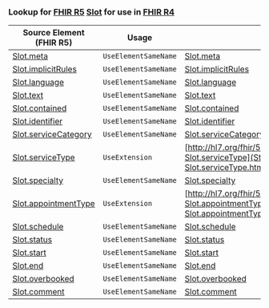 ### Lookup for [FHIR R5](https://hl7.org/fhir/R5/) [Slot](https://hl7.org/fhir/R5/Slot.html) for use in [FHIR R4](https://hl7.org/fhir/R4/)

| Source Element (FHIR R5) | Usage | Target |
| -------------- | ----- | ------ |
| [Slot.meta](https://hl7.org/fhir/R5/Slot.html#resource) | `UseElementSameName` | [Slot.meta](https://hl7.org/fhir/R4/Slot.html#resource) |
| [Slot.implicitRules](https://hl7.org/fhir/R5/Slot.html#resource) | `UseElementSameName` | [Slot.implicitRules](https://hl7.org/fhir/R4/Slot.html#resource) |
| [Slot.language](https://hl7.org/fhir/R5/Slot.html#resource) | `UseElementSameName` | [Slot.language](https://hl7.org/fhir/R4/Slot.html#resource) |
| [Slot.text](https://hl7.org/fhir/R5/Slot.html#resource) | `UseElementSameName` | [Slot.text](https://hl7.org/fhir/R4/Slot.html#resource) |
| [Slot.contained](https://hl7.org/fhir/R5/Slot.html#resource) | `UseElementSameName` | [Slot.contained](https://hl7.org/fhir/R4/Slot.html#resource) |
| [Slot.identifier](https://hl7.org/fhir/R5/Slot.html#resource) | `UseElementSameName` | [Slot.identifier](https://hl7.org/fhir/R4/Slot.html#resource) |
| [Slot.serviceCategory](https://hl7.org/fhir/R5/Slot.html#resource) | `UseElementSameName` | [Slot.serviceCategory](https://hl7.org/fhir/R4/Slot.html#resource) |
| [Slot.serviceType](https://hl7.org/fhir/R5/Slot.html#resource) | `UseExtension` | [http://hl7.org/fhir/5.0/StructureDefinition/extension-Slot.serviceType](StructureDefinition-ext-R5-Slot.serviceType.html) |
| [Slot.specialty](https://hl7.org/fhir/R5/Slot.html#resource) | `UseElementSameName` | [Slot.specialty](https://hl7.org/fhir/R4/Slot.html#resource) |
| [Slot.appointmentType](https://hl7.org/fhir/R5/Slot.html#resource) | `UseExtension` | [http://hl7.org/fhir/5.0/StructureDefinition/extension-Slot.appointmentType](StructureDefinition-ext-R5-Slot.appointmentType.html) |
| [Slot.schedule](https://hl7.org/fhir/R5/Slot.html#resource) | `UseElementSameName` | [Slot.schedule](https://hl7.org/fhir/R4/Slot.html#resource) |
| [Slot.status](https://hl7.org/fhir/R5/Slot.html#resource) | `UseElementSameName` | [Slot.status](https://hl7.org/fhir/R4/Slot.html#resource) |
| [Slot.start](https://hl7.org/fhir/R5/Slot.html#resource) | `UseElementSameName` | [Slot.start](https://hl7.org/fhir/R4/Slot.html#resource) |
| [Slot.end](https://hl7.org/fhir/R5/Slot.html#resource) | `UseElementSameName` | [Slot.end](https://hl7.org/fhir/R4/Slot.html#resource) |
| [Slot.overbooked](https://hl7.org/fhir/R5/Slot.html#resource) | `UseElementSameName` | [Slot.overbooked](https://hl7.org/fhir/R4/Slot.html#resource) |
| [Slot.comment](https://hl7.org/fhir/R5/Slot.html#resource) | `UseElementSameName` | [Slot.comment](https://hl7.org/fhir/R4/Slot.html#resource) |
